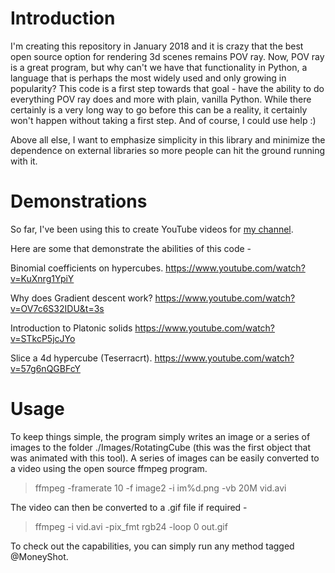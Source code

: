 # Introduction

I'm creating this repository in January 2018 and it is crazy that the best open source option for rendering 3d scenes remains POV ray.
Now, POV ray is a great program, but why can't we have that functionality in Python, a language that is perhaps the most widely used and only growing in popularity?
This code is a first step towards that goal - have the ability to do everything POV ray does and more with plain, vanilla Python.
While there certainly is a very long way to go before this can be a reality, it certainly won't happen without taking a first step. And of course, I could use help :)

Above all else, I want to emphasize simplicity in this library and minimize the dependence on external libraries so more people can hit the ground running with it.


# Demonstrations
So far, I've been using this to create YouTube videos for <a href="https://www.youtube.com/channel/UCd2Boc12Ora42VIJBULz0kA">my channel</a>.

Here are some that demonstrate the abilities of this code - 

Binomial coefficients on hypercubes.
https://www.youtube.com/watch?v=KuXnrg1YpiY

Why does Gradient descent work?
https://www.youtube.com/watch?v=OV7c6S32IDU&t=3s

Introduction to Platonic solids
https://www.youtube.com/watch?v=STkcP5jcJYo

Slice a 4d hypercube (Teserracrt).
https://www.youtube.com/watch?v=57g6nQGBFcY

# Usage
To keep things simple, the program simply writes an image or a series of images to the folder ./Images/RotatingCube (this was the first object that was animated with this tool). A series of images can be easily converted to a video using the open source ffmpeg program.

> ffmpeg -framerate 10 -f image2 -i im%d.png -vb 20M vid.avi

The video can then be converted to a .gif file if required - 

> ffmpeg -i vid.avi -pix_fmt rgb24 -loop 0 out.gif

To check out the capabilities, you can simply run any method tagged @MoneyShot.


